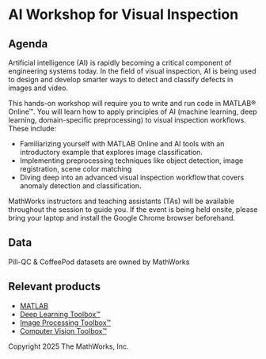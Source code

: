 # AI Workshop for Visual Inspection

## Agenda
Artificial intelligence (AI) is rapidly becoming a critical component of engineering systems today. In the field of visual inspection, AI is being used to design and develop smarter ways to detect and classify defects in images and video.

This hands-on workshop will require you to write and run code in MATLAB&reg; Online&trade;. You will learn how to apply principles of AI (machine learning, deep learning, domain-specific preprocessing) to visual inspection workflows. These include:  

* Familiarizing yourself with MATLAB Online and AI tools with an introductory example that explores image classification.  
* Implementing preprocessing techniques like object detection, image registration, scene color matching  
* Diving deep into an advanced visual inspection workflow that covers anomaly detection and classification.  

MathWorks instructors and teaching assistants (TAs) will be available throughout the session to guide you. If the event is being held onsite, please bring your laptop and install the Google Chrome browser beforehand. 

## Data
Pill-QC & CoffeePod datasets are owned by MathWorks

## Relevant products
* [MATLAB](https://www.mathworks.com/products/matlab.html)
* [Deep Learning Toolbox&trade;](https://www.mathworks.com/products/deep-learning.html)
* [Image Processing Toolbox&trade;](https://www.mathworks.com/products/image.html)
* [Computer Vision Toolbox&trade;](https://www.mathworks.com/products/computer-vision.html)

Copyright 2025 The MathWorks, Inc.
